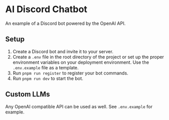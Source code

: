 # AI Discord Chatbot

An example of a Discord bot powered by the OpenAI API.

## Setup

1. Create a Discord bot and invite it to your server.
2. Create a `.env` file in the root directory of the project or set up the proper environment variables on your
   deployment environment. Use the `.env.example` file as a template.
3. Run `pnpm run register` to register your bot commands.
4. Run `pnpm run dev` to start the bot.

## Custom LLMs

Any OpenAI compatible API can be used as well. See `.env.example` for example.
